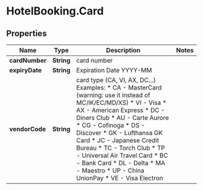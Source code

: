 # HotelBooking.Card

## Properties

Name | Type | Description | Notes
------------ | ------------- | ------------- | -------------
**cardNumber** | **String** | card number | 
**expiryDate** | **String** | Expiration Date YYYY-MM | 
**vendorCode** | **String** | card type (CA, VI, AX, DC...) Examples:   * CA - MasterCard (warning: use it instead of MC/IK/EC/MD/XS)   * VI - Visa   * AX - American Express   * DC - Diners Club   * AU - Carte Aurore   * CG - Cofinoga   * DS - Discover   * GK - Lufthansa GK Card   * JC - Japanese Credit Bureau   * TC - Torch Club   * TP - Universal Air Travel Card   * BC - Bank Card   * DL - Delta   * MA - Maestro   * UP - China UnionPay      * VE - Visa Electron  | 


